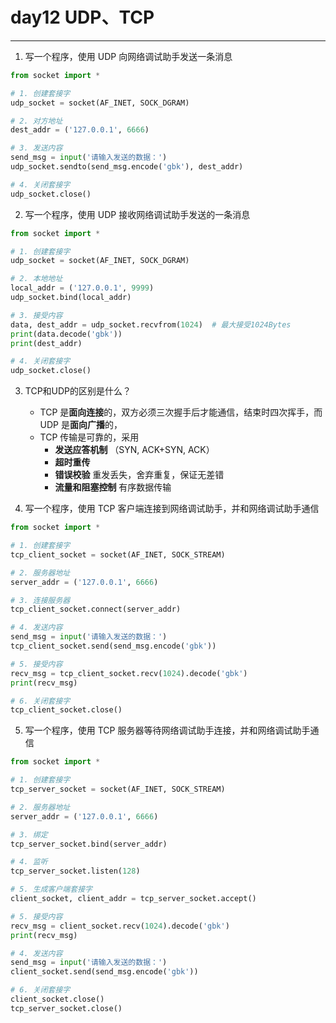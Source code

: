 # day12 UDP、TCP

---
1. 写一个程序，使用 UDP 向网络调试助手发送一条消息

```python
from socket import *

# 1. 创建套接字
udp_socket = socket(AF_INET, SOCK_DGRAM)

# 2. 对方地址
dest_addr = ('127.0.0.1', 6666)

# 3. 发送内容
send_msg = input('请输入发送的数据：')
udp_socket.sendto(send_msg.encode('gbk'), dest_addr)

# 4. 关闭套接字
udp_socket.close()
```

2. 写一个程序，使用 UDP 接收网络调试助手发送的一条消息

```python
from socket import *

# 1. 创建套接字
udp_socket = socket(AF_INET, SOCK_DGRAM)

# 2. 本地地址
local_addr = ('127.0.0.1', 9999)
udp_socket.bind(local_addr)

# 3. 接受内容
data, dest_addr = udp_socket.recvfrom(1024)  # 最大接受1024Bytes
print(data.decode('gbk'))
print(dest_addr)

# 4. 关闭套接字
udp_socket.close()
```

3. TCP和UDP的区别是什么？
	- TCP 是**面向连接**的，双方必须三次握手后才能通信，结束时四次挥手，而UDP 是**面向广播**的，
	- TCP 传输是可靠的，采用
		- **发送应答机制** （SYN, ACK+SYN, ACK）
		- **超时重传**
		- **错误校验**  重发丢失，舍弃重复，保证无差错
		- **流量和阻塞控制**  有序数据传输

4. 写一个程序，使用 TCP 客户端连接到网络调试助手，并和网络调试助手通信

```python
from socket import *

# 1. 创建套接字
tcp_client_socket = socket(AF_INET, SOCK_STREAM)

# 2. 服务器地址
server_addr = ('127.0.0.1', 6666)

# 3. 连接服务器
tcp_client_socket.connect(server_addr)

# 4. 发送内容
send_msg = input('请输入发送的数据：')
tcp_client_socket.send(send_msg.encode('gbk'))

# 5. 接受内容
recv_msg = tcp_client_socket.recv(1024).decode('gbk')
print(recv_msg)

# 6. 关闭套接字
tcp_client_socket.close()
```

5. 写一个程序，使用 TCP 服务器等待网络调试助手连接，并和网络调试助手通信

```python
from socket import *

# 1. 创建套接字
tcp_server_socket = socket(AF_INET, SOCK_STREAM)

# 2. 服务器地址
server_addr = ('127.0.0.1', 6666)

# 3. 绑定
tcp_server_socket.bind(server_addr)

# 4. 监听
tcp_server_socket.listen(128)

# 5. 生成客户端套接字
client_socket, client_addr = tcp_server_socket.accept()

# 5. 接受内容
recv_msg = client_socket.recv(1024).decode('gbk')
print(recv_msg)

# 4. 发送内容
send_msg = input('请输入发送的数据：')
client_socket.send(send_msg.encode('gbk'))

# 6. 关闭套接字
client_socket.close()
tcp_server_socket.close()
```

